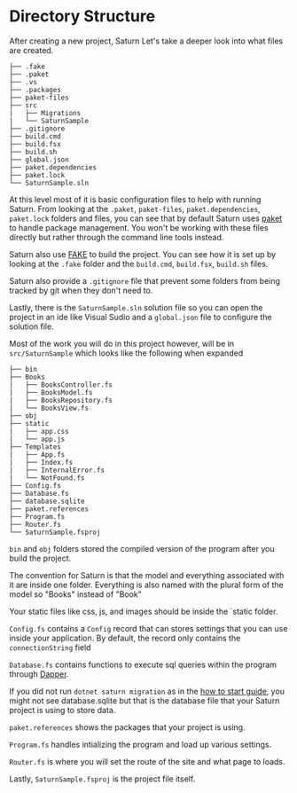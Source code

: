 # Directory Structure

After creating a new project, Saturn Let's take a deeper look into what files are created.

    ├── .fake
    ├── .paket
    ├── .vs
    ├── .packages
    ├── paket-files
    ├── src
    |   ├── Migrations
    |   └── SaturnSample
    ├── .gitignore
    ├── build.cmd
    ├── build.fsx
    ├── build.sh
    ├── global.json
    ├── paket.dependencies
    ├── paket.lock
    └── SaturnSample.sln

At this level most of it is basic configuration files to help with running Saturn. From looking at the `.paket`, `paket-files`, `paket.dependencies`, `paket.lock` folders and files, you can see that by default Saturn uses [paket](https://fsprojects.github.io/Paket/) to handle package management. You won't be working with these files directly but rather through the command line tools instead.

Saturn also use [FAKE](https://fake.build/) to build the project. You can see how it is set up by looking at the `.fake` folder and the `build.cmd`, `build.fsx`, `build.sh` files.

Saturn also provide a `.gitignore` file that prevent some folders from being tracked by git when they don't need to.

Lastly, there is the `SaturnSample.sln` solution file so you can open the project in an ide like Visual Sudio and a `global.json` file to  configure the solution file.

Most of the work you will do in this project however, will be in `src/SaturnSample` which looks like the following when expanded

    ├── bin
    ├── Books
    |   ├── BooksController.fs
    |   ├── BooksModel.fs
    |   ├── BooksRepository.fs
    |   └── BooksView.fs
    ├── obj
    ├── static
    |   ├── app.css
    |   └── app.js
    ├── Templates
    |   ├── App.fs
    |   ├── Index.fs
    |   ├── InternalError.fs
    |   └── NotFound.fs
    ├── Config.fs
    ├── Database.fs
    ├── database.sqlite
    ├── paket.references
    ├── Program.fs
    ├── Router.fs
    └── SaturnSample.fsproj

`bin` and `obj` folders stored the compiled version of the program after you build the project.

The convention for Saturn is that the model and everything associated with it are inside one folder. Everything is also named with the plural form of the model so "Books" instead of "Book"

Your static files like css, js, and images should be inside the `static folder.

`Config.fs` contains a `Config` record that can stores settings that you can use inside your application. By default, the record only contains the `connectionString` field

`Database.fs` contains functions to execute sql queries within the program through [Dapper](https://stackexchange.github.io/Dapper/).

If you did not run `dotnet saturn migration` as in the [how to start guide](how-to-start.md), you might not see database.sqlite but that is the database file that your Saturn project is using to store data.

`paket.references` shows the packages that your project is using.

`Program.fs` handles intializing the program and load up various settings.

`Router.fs` is where you will set the route of the site and what page to loads.

Lastly, `SaturnSample.fsproj` is the project file itself.
